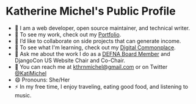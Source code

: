 # Katherine Michel's Public Profile

* :telescope: I am a web developer, open source maintainer, and technical writer. 
* :briefcase: To see my work, check out my [Portfolio](https://github.com/KatherineMichel/portfolio).
* :dancers: I’d like to collaborate on side projects that can generate income.
* :seedling: To see what I'm learning, check out my [Digital Commonplace](https://github.com/KatherineMichel/digital-commonplace).
* :speech_balloon: Ask me about the work I do as a [DEFNA Board Member](https://www.defna.org/about/) and DjangoCon US Website Chair and Co-Chair.
* :love_letter: You can reach me at kthrnmichel@gmail.com or on Twitter [@KatiMichel](https://twitter.com/KatiMichel)
* :smile: Pronouns: She/Her
* :zap: In my free time, I enjoy traveling, eating good food, and listening to music.
